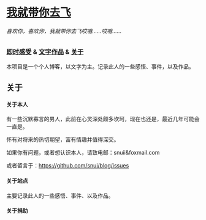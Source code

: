 # [我就带你去飞](https://github.com/snui/blog)

###### 喜欢你，喜欢你，我就带你去飞哎噫……哎噫……

### [即时感受](/jsgs/) & [文字作品](/wzzp/) & [关于](/about/)

本项目是一个个人博客，以文字为主。记录此人的一些感悟、事件，以及作品。

## 关于

#### 关于本人

有一些沉默寡言的男人，此前在心灵深处颇多坎坷，现在也还是，最近几年可能会一直是。

怀有对将来的热切期望，富有情趣并值得深交。

如果你有问题，或者想认识本人，请致电邮：snuii&foxmail.com

或者留言于：https://github.com/snui/blog/issues

#### 关于站点

主要记录此人的一些感悟、事件、以及作品。

#### 关于捐助

